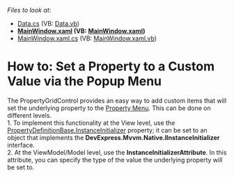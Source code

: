<!-- default file list -->
*Files to look at*:

* [Data.cs](./CS/pgrid_attribute/Data.cs) (VB: [Data.vb](./VB/pgrid_attribute/Data.vb))
* **[MainWindow.xaml](./CS/pgrid_attribute/MainWindow.xaml) (VB: [MainWindow.xaml](./VB/pgrid_attribute/MainWindow.xaml))**
* [MainWindow.xaml.cs](./CS/pgrid_attribute/MainWindow.xaml.cs) (VB: [MainWindow.xaml.vb](./VB/pgrid_attribute/MainWindow.xaml.vb))
<!-- default file list end -->
# How to: Set a Property to a Custom Value via the Popup Menu


<p>The PropertyGridControl provides an easy way to add custom items that will set the underlying property to the <a href="https://documentation.devexpress.com/#WPF/CustomDocument15631">Property Menu</a>. This can be done on different levels.<br>1. To implement this functionality at the View level, use the <a href="https://documentation.devexpress.com/#WPF/DevExpressXpfPropertyGridPropertyDefinitionBase_InstanceInitializertopic">PropertyDefinitionBase.InstanceInitializer</a> property; it can be set to an object that implements the <strong>DevExpress.Mvvm.Native.IInstanceInitializer</strong> interface.<br>2. At the ViewModel/Model level, use the <strong>InstanceInitializerAttribute</strong>. In this attribute, you can specify the type of the value the underlying property will be set to.</p>

<br/>


